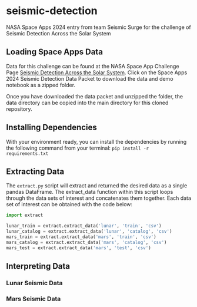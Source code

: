 # seismic-detection

NASA Space Apps 2024 entry from team Seismic Surge for the challenge of Seismic Detection Across the Solar System

## Loading Space Apps Data

Data for this challenge can be found at the NASA Space App Challenge Page [Seismic Detection Across the Solar System](https://www.spaceappschallenge.org/nasa-space-apps-2024/challenges/seismic-detection-across-the-solar-system/?tab=resources). 
Click on the Space Apps 2024 Seismic Detection Data Packet to download the data and demo notebook as a zipped folder.

Once you have downloaded the data packet and unzipped the folder, the data directory can be copied into the main directory for this 
cloned repository.

## Installing Dependencies

With your environment ready, you can install the dependencies by running the following command from your terminal:
`pip install -r requirements.txt`

## Extracting Data

The `extract.py` script will extract and returned the desired data as a single pandas DataFrame. The extract_data 
function within this script loops through the data sets of interest and concatenates them together. Each data set 
of interest can be obtained with the code below:

```python
import extract

lunar_train = extract.extract_data('lunar', 'train', 'csv')
lunar_catalog = extract.extract_data('lunar', 'catalog', 'csv')
mars_train = extract.extract_data('mars', 'train', 'csv')
mars_catalog = extract.extract_data('mars', 'catalog', 'csv')
mars_test = extract.extract_data('mars', 'test', 'csv')
```

## Interpreting Data

### Lunar Seismic Data

### Mars Seismic Data
